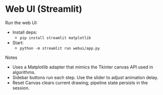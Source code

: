 # Web UI (Streamlit)

Run the web UI:

- Install deps:
  - `pip install streamlit matplotlib`
- Start:
  - `python -m streamlit run webui/app.py`

Notes
- Uses a Matplotlib adapter that mimics the Tkinter canvas API used in algorithms.
- Sidebar buttons run each step. Use the slider to adjust animation delay.
- Reset Canvas clears current drawing; pipeline state persists in the session.
